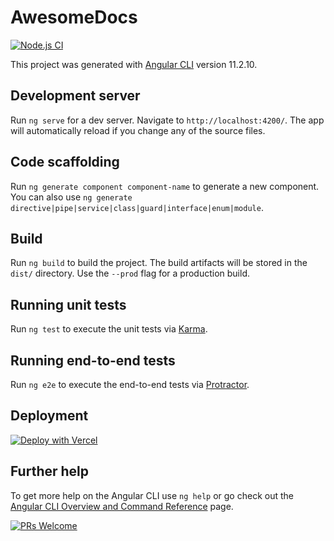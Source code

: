 # AwesomeDocs

[![Node.js CI](https://github.com/shortthirdman/AwesomeDocs/actions/workflows/node.js.yml/badge.svg?event=push)](https://github.com/shortthirdman/AwesomeDocs/actions/workflows/node.js.yml)

This project was generated with [Angular CLI](https://github.com/angular/angular-cli) version 11.2.10.

## Development server

Run `ng serve` for a dev server. Navigate to `http://localhost:4200/`. The app will automatically reload if you change any of the source files.

## Code scaffolding

Run `ng generate component component-name` to generate a new component. You can also use `ng generate directive|pipe|service|class|guard|interface|enum|module`.

## Build

Run `ng build` to build the project. The build artifacts will be stored in the `dist/` directory. Use the `--prod` flag for a production build.

## Running unit tests

Run `ng test` to execute the unit tests via [Karma](https://karma-runner.github.io).

## Running end-to-end tests

Run `ng e2e` to execute the end-to-end tests via [Protractor](http://www.protractortest.org/).

## Deployment

[![Deploy with Vercel](https://vercel.com/button)](https://vercel.com/new/git/external?repository-url=https%3A%2F%2Fgithub.com%2Fshortthirdman%2FAwesomeDocs)

## Further help

To get more help on the Angular CLI use `ng help` or go check out the [Angular CLI Overview and Command Reference](https://angular.io/cli) page.

[![PRs Welcome](https://img.shields.io/badge/PRs-welcome-brightgreen.svg?style=flat-square)](http://makeapullrequest.com)
